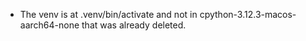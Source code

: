 - The venv is at .venv/bin/activate and not in cpython-3.12.3-macos-aarch64-none that was already deleted.